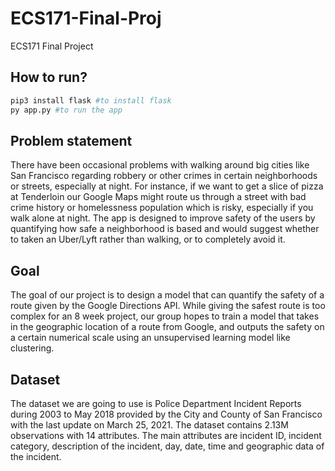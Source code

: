 # ECS171-Final-Proj
ECS171 Final Project

## How to run?
```sh
pip3 install flask #to install flask 
py app.py #to run the app
```
## Problem statement
There have been occasional problems with walking around big cities like San
Francisco regarding robbery or other crimes in certain neighborhoods or streets,
especially at night. For instance, if we want to get a slice of pizza at Tenderloin
our Google Maps might route us through a street with bad crime history or
homelessness population which is risky, especially if you walk alone at night.
The app is designed to improve safety of the users by quantifying how safe a
neighborhood is based and would suggest whether to taken an Uber/Lyft rather
than walking, or to completely avoid it.

## Goal

The goal of our project is to design a model that can quantify the safety of a
route given by the Google Directions API. While giving the safest route is too
complex for an 8 week project, our group hopes to train a model that takes in
the geographic location of a route from Google, and outputs the safety on a
certain numerical scale using an unsupervised learning model like clustering.

## Dataset

The dataset we are going to use is Police Department Incident Reports during
2003 to May 2018 provided by the City and County of San Francisco with the
last update on March 25, 2021. The dataset contains 2.13M observations with 14
attributes. The main attributes are incident ID, incident category, description
of the incident, day, date, time and geographic data of the incident.

